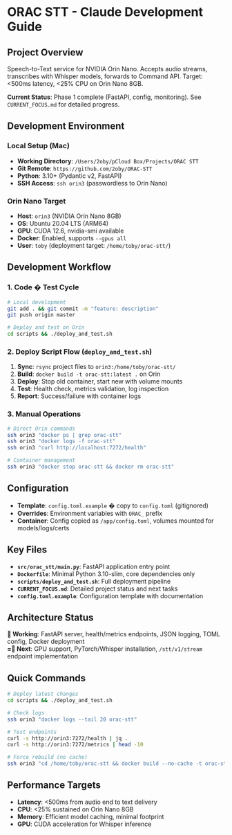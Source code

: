 # ORAC STT - Claude Development Guide

## Project Overview
Speech-to-Text service for NVIDIA Orin Nano. Accepts audio streams, transcribes with Whisper models, forwards to Command API. Target: <500ms latency, <25% CPU on Orin Nano 8GB.

**Current Status**: Phase 1 complete (FastAPI, config, monitoring). See `CURRENT_FOCUS.md` for detailed progress.

## Development Environment

### Local Setup (Mac)
- **Working Directory**: `/Users/2oby/pCloud Box/Projects/ORAC STT`
- **Git Remote**: `https://github.com/2oby/ORAC-STT`
- **Python**: 3.10+ (Pydantic v2, FastAPI)
- **SSH Access**: `ssh orin3` (passwordless to Orin Nano)

### Orin Nano Target
- **Host**: `orin3` (NVIDIA Orin Nano 8GB)
- **OS**: Ubuntu 20.04 LTS (ARM64)
- **GPU**: CUDA 12.6, nvidia-smi available
- **Docker**: Enabled, supports `--gpus all`
- **User**: `toby` (deployment target: `/home/toby/orac-stt/`)

## Development Workflow

### 1. Code � Test Cycle
```bash
# Local development
git add . && git commit -m "feature: description"
git push origin master

# Deploy and test on Orin
cd scripts && ./deploy_and_test.sh
```

### 2. Deploy Script Flow (`deploy_and_test.sh`)
1. **Sync**: `rsync` project files to `orin3:/home/toby/orac-stt/`
2. **Build**: `docker build -t orac-stt:latest .` on Orin
3. **Deploy**: Stop old container, start new with volume mounts
4. **Test**: Health check, metrics validation, log inspection
5. **Report**: Success/failure with container logs

### 3. Manual Operations
```bash
# Direct Orin commands
ssh orin3 "docker ps | grep orac-stt"
ssh orin3 "docker logs -f orac-stt"
ssh orin3 "curl http://localhost:7272/health"

# Container management
ssh orin3 "docker stop orac-stt && docker rm orac-stt"
```

## Configuration

- **Template**: `config.toml.example` � copy to `config.toml` (gitignored)
- **Overrides**: Environment variables with `ORAC_` prefix
- **Container**: Config copied as `/app/config.toml`, volumes mounted for models/logs/certs

## Key Files

- **`src/orac_stt/main.py`**: FastAPI application entry point
- **`Dockerfile`**: Minimal Python 3.10-slim, core dependencies only
- **`scripts/deploy_and_test.sh`**: Full deployment pipeline
- **`CURRENT_FOCUS.md`**: Detailed project status and next tasks
- **`config.toml.example`**: Configuration template with documentation

## Architecture Status

** Working**: FastAPI server, health/metrics endpoints, JSON logging, TOML config, Docker deployment  
**= Next**: GPU support, PyTorch/Whisper installation, `/stt/v1/stream` endpoint implementation

## Quick Commands

```bash
# Deploy latest changes
cd scripts && ./deploy_and_test.sh

# Check logs
ssh orin3 "docker logs --tail 20 orac-stt"

# Test endpoints
curl -s http://orin3:7272/health | jq .
curl -s http://orin3:7272/metrics | head -10

# Force rebuild (no cache)
ssh orin3 "cd /home/toby/orac-stt && docker build --no-cache -t orac-stt ."
```

## Performance Targets
- **Latency**: <500ms from audio end to text delivery
- **CPU**: <25% sustained on Orin Nano 8GB  
- **Memory**: Efficient model caching, minimal footprint
- **GPU**: CUDA acceleration for Whisper inference